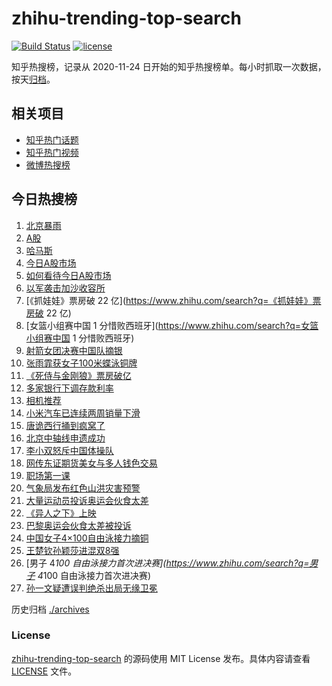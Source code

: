 # zhihu-trending-top-search

[![Build Status](https://github.com/justjavac/zhihu-trending-top-search/workflows/ci/badge.svg?branch=main)](https://github.com/justjavac/zhihu-trending-top-search/actions)
[![license](https://img.shields.io/github/license/justjavac/zhihu-trending-top-search)](https://github.com/justjavac/zhihu-trending-top-search/blob/main/LICENSE)

知乎热搜榜，记录从 2020-11-24
日开始的知乎热搜榜单。每小时抓取一次数据，按天[归档](./archives)。

## 相关项目

- [知乎热门话题](https://github.com/justjavac/zhihu-trending-hot-questions)
- [知乎热门视频](https://github.com/justjavac/zhihu-trending-hot-video)
- [微博热搜榜](https://github.com/justjavac/weibo-trending-hot-search)

## 今日热搜榜

<!-- BEGIN -->
<!-- 最后更新时间 Wed Jul 31 2024 18:03:51 GMT+0800 (China Standard Time) -->

1. [北京暴雨](https://www.zhihu.com/search?q=北京暴雨)
1. [A股](https://www.zhihu.com/search?q=A股)
1. [哈马斯](https://www.zhihu.com/search?q=哈马斯)
1. [今日A股市场](https://www.zhihu.com/search?q=今日A股市场)
1. [如何看待今日A股市场](https://www.zhihu.com/search?q=如何看待今日A股市场)
1. [以军袭击加沙收容所](https://www.zhihu.com/search?q=以军袭击加沙收容所)
1. [《抓娃娃》票房破 22 亿](https://www.zhihu.com/search?q=《抓娃娃》票房破 22
   亿)
1. [女篮小组赛中国 1 分惜败西班牙](https://www.zhihu.com/search?q=女篮小组赛中国
   1 分惜败西班牙)
1. [射箭女团决赛中国队摘银](https://www.zhihu.com/search?q=射箭女团决赛中国队摘银)
1. [张雨霏获女子100米蝶泳铜牌](https://www.zhihu.com/search?q=张雨霏获女子100米蝶泳铜牌)
1. [《死侍与金刚狼》票房破亿](https://www.zhihu.com/search?q=《死侍与金刚狼》票房破亿)
1. [多家银行下调存款利率](https://www.zhihu.com/search?q=多家银行下调存款利率)
1. [相机推荐](https://www.zhihu.com/search?q=相机推荐)
1. [小米汽车已连续两周销量下滑](https://www.zhihu.com/search?q=小米汽车已连续两周销量下滑)
1. [唐诡西行捅到疯窝了](https://www.zhihu.com/search?q=唐诡西行捅到疯窝了)
1. [北京中轴线申遗成功](https://www.zhihu.com/search?q=北京中轴线申遗成功)
1. [李小双怒斥中国体操队](https://www.zhihu.com/search?q=李小双怒斥中国体操队)
1. [网传东证期货美女与多人钱色交易](https://www.zhihu.com/search?q=网传东证期货美女与多人钱色交易)
1. [职场第一课](https://www.zhihu.com/search?q=职场第一课)
1. [气象局发布红色山洪灾害预警](https://www.zhihu.com/search?q=气象局发布红色山洪灾害预警)
1. [大量运动员投诉奥运会伙食太差](https://www.zhihu.com/search?q=大量运动员投诉奥运会伙食太差)
1. [《异人之下》上映](https://www.zhihu.com/search?q=《异人之下》上映)
1. [巴黎奥运会伙食太差被投诉](https://www.zhihu.com/search?q=巴黎奥运会伙食太差被投诉)
1. [中国女子4×100自由泳接力摘铜](https://www.zhihu.com/search?q=中国女子4×100自由泳接力摘铜)
1. [王楚钦孙颖莎进混双8强](https://www.zhihu.com/search?q=王楚钦孙颖莎进混双8强)
1. [男子 4*100 自由泳接力首次进决赛](https://www.zhihu.com/search?q=男子 4*100
   自由泳接力首次进决赛)
1. [孙一文疑遭误判绝杀出局无缘卫冕](https://www.zhihu.com/search?q=孙一文疑遭误判绝杀出局无缘卫冕)

<!-- END -->

历史归档 [./archives](./archives)

### License

[zhihu-trending-top-search](https://github.com/justjavac/zhihu-trending-top-search)
的源码使用 MIT License 发布。具体内容请查看 [LICENSE](./LICENSE) 文件。

